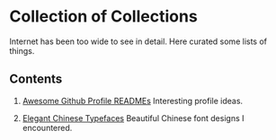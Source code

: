 # Collection of Collections
Internet has been too wide to see in detail. Here curated some lists of things.

## Contents

1. [Awesome Github Profile READMEs](Awesome-Profile-README.md)
  Interesting profile ideas.
  
2. [Elegant Chinese Typefaces](Collection-of-Chinese-Typefaces.md)
  Beautiful Chinese font designs I encountered.
